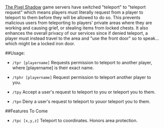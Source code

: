 [The Pixel Shadow](https://minetest.tv/) game servers have switched "teleport" to "teleport request" which means players must literally request from a player to teleport to them before they will be allowed to do so. This prevents malicious users from teleporting to players' private areas where they are working and causing grief, or stealing items from locked chests. It also enhances the overall privacy of our services since if denied teleport, a player must instead travel to the area and "use the front door" so to speak... which might be a locked iron door.

##Usage:

- ```/tpr [playername]```
Requests permission to teleport to another player, where [playername] is their exact name.

- ```/tphr [playername]```
Request permission to teleport another player to you.

- ```/tpy```
Accept a user's request to teleport to you or teleport you to them.

- ```/tpn```
Deny a user's request to teleport to youor teleport you to them.

##Features To Come
- ```/tpc [x,y,z]```
Teleport to coordinates. Honors area protection.
